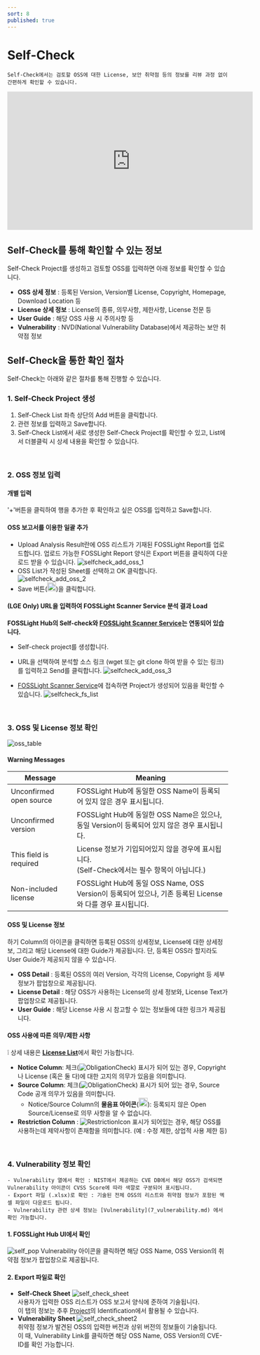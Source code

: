 ```yaml
---
sort: 8
published: true
---
```

# Self-Check
```note
Self-Check에서는 검토할 OSS에 대한 License, 보안 취약점 등의 정보를 리뷰 과정 없이 간편하게 확인할 수 있습니다.
```
<iframe width="560" height="315" src="https://www.youtube.com/embed/yfWvm9ZdtEE" title="YouTube video player" frameborder="0" allow="accelerometer; autoplay; clipboard-write; encrypted-media; gyroscope; picture-in-picture" allowfullscreen></iframe>

## Self-Check를 통해 확인할 수 있는 정보

Self-Check Project를 생성하고 검토할 OSS를 입력하면 아래 정보를 확인할 수 있습니다.
- **OSS 상세 정보** : 등록된 Version, Version별 License, Copyright, Homepage, Download Location 등
- **License 상세 정보** : License의 종류, 의무사항, 제한사항, License 전문 등
- **User Guide** : 해당 OSS 사용 시 주의사항 등
- **Vulnerability** : NVD(National Vulnerability Database)에서 제공하는 보안 취약점 정보

## Self-Check을 통한 확인 절차
Self-Check는 아래와 같은 절차를 통해 진행할 수 있습니다.

### 1. Self-Check Project 생성
1. Self-Check List 좌측 상단의 Add 버튼을 클릭합니다.
2. 관련 정보를 입력하고 Save합니다.
3. Self-Check List에서 새로 생성한 Self-Check Project를 확인할 수 있고, List에서 더블클릭 시 상세 내용을 확인할 수 있습니다.
<br>

### 2. OSS 정보 입력
#### 개별 입력
'+'버튼을 클릭하여 행을 추가한 후 확인하고 싶은 OSS를 입력하고 Save합니다.
#### OSS 보고서를 이용한 일괄 추가
- Upload Analysis Result란에 OSS 리스트가 기재된 FOSSLight Report를 업로드합니다. 
  업로드 가능한 FOSSLight Report 양식은 Export 버튼을 클릭하여 다운로드 받을 수 있습니다.
    ![selfcheck_add_oss_1](images/6_self_check_add_oss_1.PNG)
- OSS List가 작성된 Sheet를 선택하고 OK 클릭합니다.  
    ![selfcheck_add_oss_2](images/6_self_check_add_oss_2.PNG)
- Save 버튼(<img src="images/save_button.PNG" width="20" height="20" />)을 클릭합니다. 

#### (LGE Only) URL을 입력하여 FOSSLight Scanner Service 분석 결과 Load    
**FOSSLight Hub의 Self-check와 [FOSSLight Scanner Service](http://fs.lge.com/)는 연동되어 있습니다.**
- Self-check project를 생성합니다. 
- URL을 선택하여 분석할 소스 링크 (wget 또는 git clone 하여 받을 수 있는 링크)를 입력하고 Send를 클릭합니다.
    ![selfcheck_add_oss_3](images/6_self_check_add_oss_3.PNG)

- [FOSSLight Scanner Service](http://fs.lge.com/)에 접속하면 Project가 생성되어 있음을 확인할 수 있습니다.
    ![selfcheck_fs_list](images/6_self_check_fs_list.png)

<br>

### 3. OSS 및 License 정보 확인
![oss_table](images/6_self_check_oss_table.PNG)
#### Warning Messages

| Message | Meaning |
|------|-----|
|Unconfirmed open source|FOSSLight Hub에 동일한 OSS Name이 등록되어 있지 않은 경우 표시됩니다.|
|Unconfirmed version|FOSSLight Hub에 동일한 OSS Name은 있으나, 동일 Version이 등록되어 있지 않은 경우 표시됩니다.|
|This field is required|License 정보가 기입되어있지 않을 경우에 표시됩니다. <br>(Self-Check에서는 필수 항목이 아닙니다.)|
|Non-included license|FOSSLight Hub에 동일 OSS Name, OSS Version이 등록되어 있으나, 기존 등록된 License와 다를 경우 표시됩니다.|

#### OSS 및 License 정보
하기 Column의 아이콘을 클릭하면 등록된 OSS의 상세정보, License에 대한 상세정보, 그리고 해당 License에 대한 Guide가 제공됩니다.
단, 등록된 OSS라 할지라도 User Guide가 제공되지 않을 수 있습니다.
- **OSS Detail** : 등록된 OSS의 여러 Version, 각각의 License, Copyright 등 세부정보가 팝업창으로 제공됩니다.
- **License Detail** : 해당 OSS가 사용하는 License의 상세 정보와, License Text가 팝업창으로 제공됩니다.
- **User Guide** : 해당 License 사용 시 참고할 수 있는 정보들에 대한 링크가 제공됩니다.

#### OSS 사용에 따른 의무/제한 사항
❕ 상세 내용은 [**License List**](2_license.md)에서 확인 가능합니다.
- **Notice Column**: 체크(![ObligationCheck](images/check_icon.png)) 표시가 되어 있는 경우, 
  Copyright나 License (혹은 둘 다)에 대한 고지의 의무가 있음을 의미합니다.
- **Source Column**: 체크(![ObligationCheck](images/check_icon.png)) 표시가 되어 있는 경우,
  Source Code 공개 의무가 있음을 의미합니다.
  - Notice/Source Column의 **물음표 아이콘**(<img src="images/6_self_check_unclear_icon.PNG" width="20" height="20" />): 
    등록되지 않은 Open Source/License로 의무 사항을 알 수 없습니다.
- **Restriction Column** : ![RestrictionIcon](images/restriction_icon.png) 표시가 되어있는 경우, 
  해당 OSS를 사용하는데 제약사항이 존재함을 의미합니다. (예 : 수정 제한, 상업적 사용 제한 등)
<br>

### 4. Vulnerability 정보 확인
```note
- Vulnerability 열에서 확인 : NIST에서 제공하는 CVE DB에서 해당 OSS가 검색되면 Vulnerability 아이콘이 CVSS Score에 따라 색깔로 구분되어 표시됩니다.
- Export 파일 (.xlsx)로 확인 : 기술된 전체 OSS의 리스트와 취약점 정보가 포함된 엑셀 파일이 다운로드 됩니다.
- Vulnerability 관련 상세 정보는 [Vulnerability](7_vulnerability.md) 에서 확인 가능합니다.
```
#### 1. FOSSLight Hub UI에서 확인  
![self_pop](images/6_self_check_vul.PNG)
Vulnerability 아이콘을 클릭하면 해당 OSS Name, OSS Version의 취약점 정보가 팝업창으로 제공됩니다.

#### 2. Export 파일로 확인
- **Self-Check Sheet**
    ![self_check_sheet](images/6_self_sheet1.png)   
    사용자가 입력한 OSS 리스트가 OSS 보고서 양식에 준하여 기술됩니다.  
    이 탭의 정보는 추후 [Project](4_project.md)의 Identification에서 활용될 수 있습니다.  
- **Vulnerability Sheet**
    ![self_check_sheet2](images/6_self_sheet2.png)  
    취약점 정보가 발견된 OSS의 입력한 버전과 상위 버전의 정보들이 기술됩니다.  
    이 때, Vulnerability Link를 클릭하면 해당 OSS Name, OSS Version의 CVE-ID를 확인 가능합니다.
